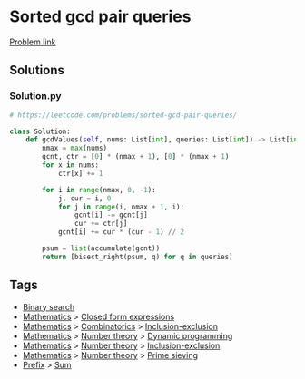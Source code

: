 # Sorted gcd pair queries

[Problem link](https://leetcode.com/problems/sorted-gcd-pair-queries/)

## Solutions


### Solution.py
```py
# https://leetcode.com/problems/sorted-gcd-pair-queries/

class Solution:
    def gcdValues(self, nums: List[int], queries: List[int]) -> List[int]:
        nmax = max(nums)
        gcnt, ctr = [0] * (nmax + 1), [0] * (nmax + 1)
        for x in nums:
            ctr[x] += 1

        for i in range(nmax, 0, -1):
            j, cur = i, 0
            for j in range(i, nmax + 1, i):
                gcnt[i] -= gcnt[j]
                cur += ctr[j]
            gcnt[i] += cur * (cur - 1) // 2

        psum = list(accumulate(gcnt))
        return [bisect_right(psum, q) for q in queries]
```
## Tags

* [Binary search](/Collections/binary-search.md#binary-search)
* [Mathematics](/Collections/mathematics.md#mathematics) > [Closed form expressions](/Collections/mathematics.md#closed-form-expressions)
* [Mathematics](/Collections/mathematics.md#mathematics) > [Combinatorics](/Collections/mathematics.md#combinatorics) > [Inclusion-exclusion](/Collections/mathematics.md#inclusion-exclusion)
* [Mathematics](/Collections/mathematics.md#mathematics) > [Number theory](/Collections/mathematics.md#number-theory) > [Dynamic programming](/Collections/mathematics.md#dynamic-programming)
* [Mathematics](/Collections/mathematics.md#mathematics) > [Number theory](/Collections/mathematics.md#number-theory) > [Inclusion-exclusion](/Collections/mathematics.md#inclusion-exclusion)
* [Mathematics](/Collections/mathematics.md#mathematics) > [Number theory](/Collections/mathematics.md#number-theory) > [Prime sieving](/Collections/mathematics.md#prime-sieving)
* [Prefix](/Collections/prefix.md#prefix) > [Sum](/Collections/prefix.md#sum)
